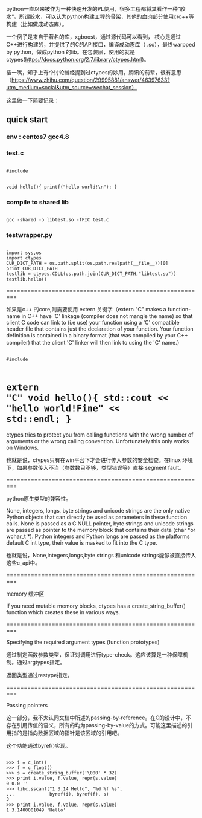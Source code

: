 python一直以来被作为一种快速开发的PL使用，很多工程都将其看作一种“胶水“。所谓胶水，可以认为python构建工程的骨架，其他的血肉部分使用c/c++等构建（比如做成动态库）。

一个例子是来自于著名的库，xgboost，通过源代码可以看到， 核心是通过C++进行构建的，并提供了的C的API接口，编译成动态库（ .so），最终warpped by python，做成python 的lib。在包装层，使用的就是ctypes(https://docs.python.org/2.7/library/ctypes.html)。

插一嘴，知乎上有个讨论曾经提到过ctypes的妙用，腾讯的前辈，很有意思（https://www.zhihu.com/question/29995881/answer/46397633?utm_medium=social&utm_source=wechat_session）

这里做一下简要记录：

## quick start

### env :  centos7 gcc4.8

### test.c 
<code>
#include <stdio.h>  

void hello(){
    printf("hello world!\n");
}
</code>

### compile to shared lib
<code>
gcc -shared -o libtest.so -fPIC test.c
</code>

### testwrapper.py
<code>
import sys,os
import ctypes
CUR_DICT_PATH = os.path.split(os.path.realpath(__file__))[0]
print CUR_DICT_PATH
testlib = ctypes.CDLL(os.path.join(CUR_DICT_PATH,"libtest.so"))
testlib.hello()
</code>

=========================================================

如果是c++ 的core,则需要使用 extern 关键字（extern "C" makes a function-name in C++ have 'C' linkage (compiler does not mangle the name) so that client C code can link to (i.e use) your function using a 'C' compatible header file that contains just the declaration of your function. Your function definition is contained in a binary format (that was compiled by your C++ compiler) that the client 'C' linker will then link to using the 'C' name.）

<code>
#include <iostream>

extern "C" void hello(){
 std::cout << "hello world!Fine" << std::endl;
}
</code>
=========================================================

ctypes tries to protect you from calling functions with the wrong number of arguments or the wrong calling convention. Unfortunately this only works on Windows.

也就是说，ctypes只有在win平台下才会进行传入参数的安全检查。在linux 环境下，如果参数传入不当（参数数目不够，类型错误等）直接 segment fault。

=========================================================

python原生类型的兼容性。

None, integers, longs, byte strings and unicode strings are the only native Python objects that can directly be used as parameters in these function calls. None is passed as a C NULL pointer, byte strings and unicode strings are passed as pointer to the memory block that contains their data (char *or wchar_t *). Python integers and Python longs are passed as the platforms default C int type, their value is masked to fit into the C type.

也就是说，None,integers,longs,byte strings 和unicode strings能够被直接传入这些c_api中。

 

=========================================================

memory 缓冲区

If you need mutable memory blocks, ctypes has a create_string_buffer() function which creates these in various ways. 

=========================================================

Specifying the required argument types (function prototypes)

通过制定函数参数类型，保证对调用进行type-check。这应该算是一种保障机制。通过argtypes指定。

返回类型通过restype指定。

=========================================================

Passing pointers

这一部分，我不太认同文档中所述的passing-by-reference。在C的设计中，不存在引用传值的语义，所有的均为passing-by-value的方式。可能这里描述的引用指的是指向数据区域的指针是该区域的引用吧。


这个功能通过byref()实现。

 
<code>
>>> i = c_int()
>>> f = c_float()
>>> s = create_string_buffer('\000' * 32)
>>> print i.value, f.value, repr(s.value)
0 0.0 ''
>>> libc.sscanf("1 3.14 Hello", "%d %f %s",
...             byref(i), byref(f), s)
3
>>> print i.value, f.value, repr(s.value)
1 3.1400001049 'Hello'

</code>
